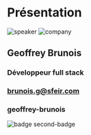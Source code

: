<!-- .slide: class="speaker-slide" -->

# Présentation

![speaker](./assets/images/speaker/Geoffrey.jpg)
![company](./assets/images/speaker/logo-sfeir-blanc.png)

<h2>Geoffrey <span>Brunois</span></h2>


### Développeur full stack
<!-- .element: class="icon-rule icon-first" -->

### brunois.g@sfeir.com
<!-- .element: class="icon-email icon-second" -->

### geoffrey-brunois
<!-- .element: class="icon-linkedin icon-third" -->

![badge second-badge](./assets/images/speaker/OpenJS_JSNAD.svg)
